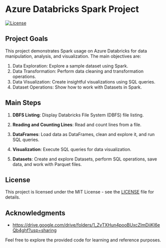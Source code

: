 # Azure Databricks Spark Project

[![License](https://img.shields.io/badge/License-MIT-blue.svg)](LICENSE)

## Project Goals

This project demonstrates Spark usage on Azure Databricks for data manipulation, analysis, and visualization. The main objectives are:

1. Data Exploration: Explore a sample dataset using Spark.
2. Data Transformation: Perform data cleaning and transformation operations.
3. Data Visualization: Create insightful visualizations using SQL queries.
4. Dataset Operations: Show how to work with Datasets in Spark.

## Main Steps

1. **DBFS Listing**: Display Databricks File System (DBFS) file listing.

2. **Reading and Counting Lines**: Read and count lines from a file.

3. **DataFrames**: Load data as DataFrames, clean and explore it, and run SQL queries.

4. **Visualization**: Execute SQL queries for data visualization.

5. **Datasets**: Create and explore Datasets, perform SQL operations, save data, and work with Parquet files.

## License

This project is licensed under the MIT License - see the [LICENSE](LICENSE) file for details.

## Acknowledgments

- https://drive.google.com/drive/folders/1_ZvTXHun4pooBUxcZlmDiiKl6eQb4ghf?usp=sharing

Feel free to explore the provided code for learning and reference purposes.

